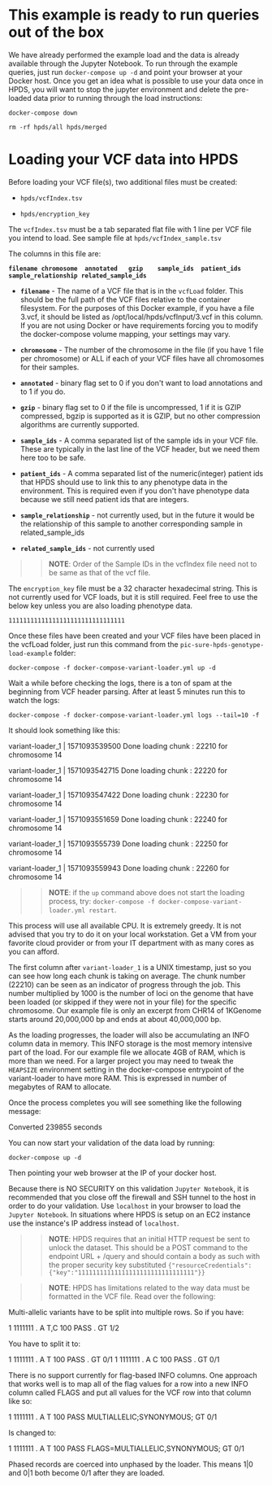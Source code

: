 # This example is ready to run queries out of the box
We have already performed the example load and the data is already available through the Jupyter Notebook. To run through the example queries, just run `docker-compose up -d` and point your browser at your Docker host. Once you get an idea what is possible to use your data once in HPDS, you will want to stop the jupyter environment and delete the pre-loaded data prior to running through the load instructions:

`docker-compose down`

`rm -rf hpds/all hpds/merged`

# Loading your VCF data into HPDS

Before loading your VCF file(s), two additional files must be created:

* `hpds/vcfIndex.tsv`

* `hpds/encryption_key`

The `vcfIndex.tsv` must be a tab separated flat file with 1 line per VCF file you intend to load. See sample file at `hpds/vcfIndex_sample.tsv`

The columns in this file are:

**`filename	chromosome	annotated	gzip	sample_ids	patient_ids	sample_relationship	related_sample_ids`** 

- **`filename`** - The name of a VCF file that is in the `vcfLoad` folder. This should be the full path of the VCF files relative to the container filesystem. For the purposes of this Docker example, if you have a file 3.vcf, it should be listed as /opt/local/hpds/vcfInput/3.vcf in this column. If you are not using Docker or have requirements forcing you to modify the docker-compose volume mapping, your settings may vary. 

- **`chromosome`** - The number of the chromosome in the file (if you have 1 file per chromosome) or ALL if each of your VCF files have all chromosomes for their samples.

- **`annotated`** - binary flag set to 0 if you don't want to load annotations and to 1 if you do.

- **`gzip`** - binary flag set to 0 if the file is uncompressed, 1 if it is GZIP compressed, bgzip is supported as it is GZIP, but no other compression algorithms are currently supported.

- **`sample_ids`** - A comma separated list of the sample ids in your VCF file. These are typically in the last line of the VCF header, but we need them here too to be safe.

- **`patient_ids`** - A comma separated list of the numeric(integer) patient ids that HPDS should use to link this to any phenotype data in the environment. This is required even if you don't have phenotype data because we still need patient ids that are integers.

- **`sample_relationship`** - not currently used, but in the future it would be the relationship of this sample to another corresponding sample in related_sample_ids

- **`related_sample_ids`** - not currently used

>> **NOTE**: Order of the Sample IDs in the vcfIndex file need not to be same as that of the vcf file.

The `encryption_key` file must be a 32 character hexadecimal string. This is not currently used for VCF loads, but it is still required. Feel free to use the below key unless you are also loading phenotype data.

`11111111111111111111111111111111`

Once these files have been created and your VCF files have been placed in the vcfLoad folder, just run this command from the `pic-sure-hpds-genotype-load-example` folder:

`docker-compose -f docker-compose-variant-loader.yml up -d`

Wait a while before checking the logs, there is a ton of spam at the beginning from VCF header parsing. After at least 5 minutes run this to watch the logs:

`docker-compose -f docker-compose-variant-loader.yml logs --tail=10 -f`

It should look something like this:

variant-loader_1  | 1571093539500 Done loading chunk : 22210 for chromosome 14

variant-loader_1  | 1571093542715 Done loading chunk : 22220 for chromosome 14

variant-loader_1  | 1571093547422 Done loading chunk : 22230 for chromosome 14

variant-loader_1  | 1571093551659 Done loading chunk : 22240 for chromosome 14

variant-loader_1  | 1571093555739 Done loading chunk : 22250 for chromosome 14

variant-loader_1  | 1571093559943 Done loading chunk : 22260 for chromosome 14

>> **NOTE**: if the `up` command above does not start the loading process, try: `docker-compose -f docker-compose-variant-loader.yml restart`. 

This process will use all available CPU. It is extremely greedy. It is not advised that you try to do it on your local workstation. Get a VM from your favorite cloud provider or from your IT department with as many cores as you can afford.

The first column after `variant-loader_1` is a UNIX timestamp, just so you can see how long each chunk is taking on average. The chunk number (22210) can be seen as an indicator of progress through the job. This number multiplied by 1000 is the number of loci on the genome that have been loaded (or skipped if they were not in your file) for the specific chromosome. Our example file is only an excerpt from CHR14 of 1KGenome starts around 20,000,000 bp and ends at about 40,000,000 bp.

As the loading progresses, the loader will also be accumulating an INFO column data in memory. This INFO storage is the most memory intensive part of the load. For our example file we allocate 4GB of RAM, which is more than we need. For a larger project you may need to tweak the `HEAPSIZE` environment setting in the docker-compose entrypoint of the variant-loader to have more RAM. This is expressed in number of megabytes of RAM to allocate.

Once the process completes you will see something like the following message:

Converted 239855 seconds

You can now start your validation of the data load by running:

`docker-compose up -d`

Then pointing your web browser at the IP of your docker host.

Because there is NO SECURITY on this validation `Jupyter Notebook`, it is recommended that you close off the firewall and SSH tunnel to the host in order to do your validation. Use `localhost` in your browser to load the `Jupyter Notebook`.  In situations where HPDS is setup on an EC2 instance use the instance's IP address instead of `localhost`.

>> **NOTE**: HPDS requires that an initial HTTP request be sent to unlock the dataset. This should be a POST command to the endpoint URL + /query and should contain a body as such with the proper security key substituted `{"resourceCredentials":{"key":"11111111111111111111111111111111"}}`

>> **NOTE**: HPDS has limitations related to the way data must be formatted in the VCF file. Read over the following:


Multi-allelic variants have to be split into multiple rows. So if you have:

1	1111111	.	A	T,C	100	PASS	.	GT	1/2

You have to split it to:

1	1111111	.	A	T	100	PASS	.	GT	0/1
1	1111111	.	A	C	100	PASS	.	GT	0/1


There is no support currently for flag-based INFO columns. One approach that works well is to map all of the flag values for a row into a new INFO column called FLAGS and put all values for the VCF row into that column like so:

1	1111111	.	A	T	100	PASS	MULTIALLELIC;SYNONYMOUS;	GT	0/1

Is changed to:

1	1111111	.	A	T	100	PASS	FLAGS=MULTIALLELIC,SYNONYMOUS;	GT	0/1


Phased records are coerced into unphased by the loader. This means 1|0 and 0|1 both become 0/1 after they are loaded.



